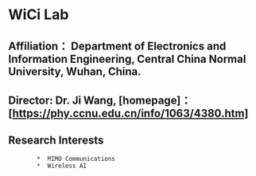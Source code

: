 # WiCi Lab
## Affiliation： Department of Electronics and Information Engineering, Central China Normal University, Wuhan, China.
## Director: Dr. Ji Wang,  [homepage]：[https://phy.ccnu.edu.cn/info/1063/4380.htm]
## Research Interests
            *  MIMO Communications
            *  Wireless AI

